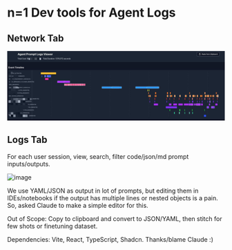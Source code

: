 # n=1 Dev tools for Agent Logs

## Network Tab

![network tab style](image.png)

## Logs Tab

For each user session, view, search, filter code/json/md prompt inputs/outputs.

![image](https://github.com/user-attachments/assets/9ee912de-9c20-4e13-8af0-334940bb9005)

We use YAML/JSON as output in lot of prompts, but editing them in IDEs/notebooks if the output has multiple lines or nested objects is a pain. So, asked Claude to make a simple editor for this.

Out of Scope: Copy to clipboard and convert to JSON/YAML, then stitch for few shots or finetuning dataset.

Dependencies: Vite, React, TypeScript, Shadcn.
Thanks/blame Claude :)
